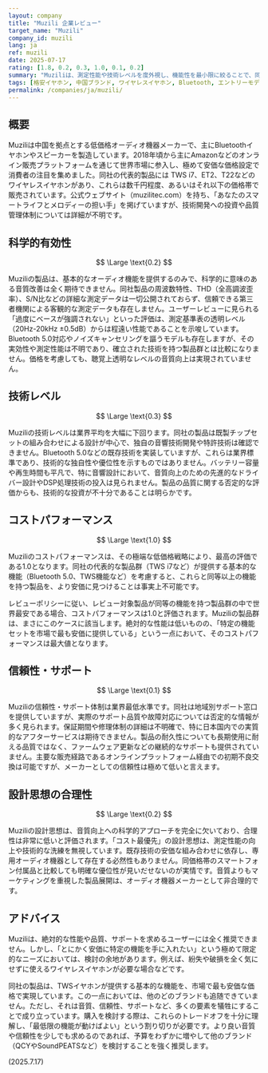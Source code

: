 ```yaml
---
layout: company
title: "Muzili 企業レビュー"
target_name: "Muzili"
company_id: muzili
lang: ja
ref: muzili
date: 2025-07-17
rating: [1.8, 0.2, 0.3, 1.0, 0.1, 0.2]
summary: "Muziliは、測定性能や技術レベルを度外視し、機能性を最小限に絞ることで、同等機能を持つ製品として世界最安クラスの価格を実現している企業。"
tags: [格安イヤホン, 中国ブランド, ワイヤレスイヤホン, Bluetooth, エントリーモデル]
permalink: /companies/ja/muzili/
---
```


## 概要

Muziliは中国を拠点とする低価格オーディオ機器メーカーで、主にBluetoothイヤホンやスピーカーを製造しています。2018年頃から主にAmazonなどのオンライン販売プラットフォームを通じて世界市場に参入し、極めて安価な価格設定で消費者の注目を集めました。同社の代表的製品には TWS i7、ET2、T22などのワイヤレスイヤホンがあり、これらは数千円程度、あるいはそれ以下の価格帯で販売されています。公式ウェブサイト（muzilitec.com）を持ち、「あなたのスマートライフとメロディーの担い手」を掲げていますが、技術開発への投資や品質管理体制については詳細が不明です。

## 科学的有効性

$$ \Large \text{0.2} $$

Muziliの製品は、基本的なオーディオ機能を提供するのみで、科学的に意味のある音質改善は全く期待できません。同社製品の周波数特性、THD（全高調波歪率）、S/N比などの詳細な測定データは一切公開されておらず、信頼できる第三者機関による客観的な測定データも存在しません。ユーザーレビューに見られる「過度にベースが強調されない」といった評価は、測定基準表の透明レベル（20Hz-20kHz ±0.5dB）からは程遠い性能であることを示唆しています。Bluetooth 5.0対応やノイズキャンセリングを謳うモデルも存在しますが、その実効性や測定性能は不明であり、確立された技術を持つ製品群とは比較になりません。価格を考慮しても、聴覚上透明なレベルの音質向上は実現されていません。

## 技術レベル

$$ \Large \text{0.3} $$

Muziliの技術レベルは業界平均を大幅に下回ります。同社の製品は既製チップセットの組み合わせによる設計が中心で、独自の音響技術開発や特許技術は確認できません。Bluetooth 5.0などの既存技術を実装していますが、これらは業界標準であり、技術的な独自性や優位性を示すものではありません。バッテリー容量や再生時間も平凡で、特に音響設計において、音質向上のための先進的なドライバー設計やDSP処理技術の投入は見られません。製品の品質に関する否定的な評価からも、技術的な投資が不十分であることは明らかです。

## コストパフォーマンス

$$ \Large \text{1.0} $$

Muziliのコストパフォーマンスは、その極端な低価格戦略により、最高の評価である1.0となります。同社の代表的な製品群（TWS i7など）が提供する基本的な機能（Bluetooth 5.0、TWS機能など）を考慮すると、これらと同等以上の機能を持つ製品を、より安価に見つけることは事実上不可能です。

レビューポリシーに従い、レビュー対象製品が同等の機能を持つ製品群の中で世界最安である場合、コストパフォーマンスは1.0と評価されます。Muziliの製品群は、まさにこのケースに該当します。絶対的な性能は低いものの、「特定の機能セットを市場で最も安価に提供している」という一点において、そのコストパフォーマンスは最大値となります。

## 信頼性・サポート

$$ \Large \text{0.1} $$

Muziliの信頼性・サポート体制は業界最低水準です。同社は地域別サポート窓口を提供していますが、実際のサポート品質や故障対応については否定的な情報が多く見られます。保証期間や修理体制の詳細は不明確で、特に日本国内での実質的なアフターサービスは期待できません。製品の耐久性についても長期使用に耐える品質ではなく、ファームウェア更新などの継続的なサポートも提供されていません。主要な販売経路であるオンラインプラットフォーム経由での初期不良交換は可能ですが、メーカーとしての信頼性は極めて低いと言えます。

## 設計思想の合理性

$$ \Large \text{0.2} $$

Muziliの設計思想は、音質向上への科学的アプローチを完全に欠いており、合理性は非常に低いと評価されます。「コスト最優先」の設計思想は、測定性能の向上や技術的な洗練を無視しています。既存技術の安価な組み合わせに依存し、専用オーディオ機器として存在する必然性もありません。同価格帯のスマートフォン付属品と比較しても明確な優位性が見いだせないのが実情です。音質よりもマーケティングを重視した製品展開は、オーディオ機器メーカーとして非合理的です。

## アドバイス

Muziliは、絶対的な性能や品質、サポートを求めるユーザーには全く推奨できません。しかし、「とにかく安価に特定の機能を手に入れたい」という極めて限定的なニーズにおいては、検討の余地があります。例えば、紛失や破損を全く気にせずに使えるワイヤレスイヤホンが必要な場合などです。

同社の製品は、TWSイヤホンが提供する基本的な機能を、市場で最も安価な価格で実現しています。この一点においては、他のどのブランドも追随できていません。ただし、それは音質、信頼性、サポートなど、多くの要素を犠牲にすることで成り立っています。購入を検討する際は、これらのトレードオフを十分に理解し、「最低限の機能が動けばよい」という割り切りが必要です。より良い音質や信頼性を少しでも求めるのであれば、予算をわずかに増やして他のブランド（QCYやSoundPEATSなど）を検討することを強く推奨します。

(2025.7.17)